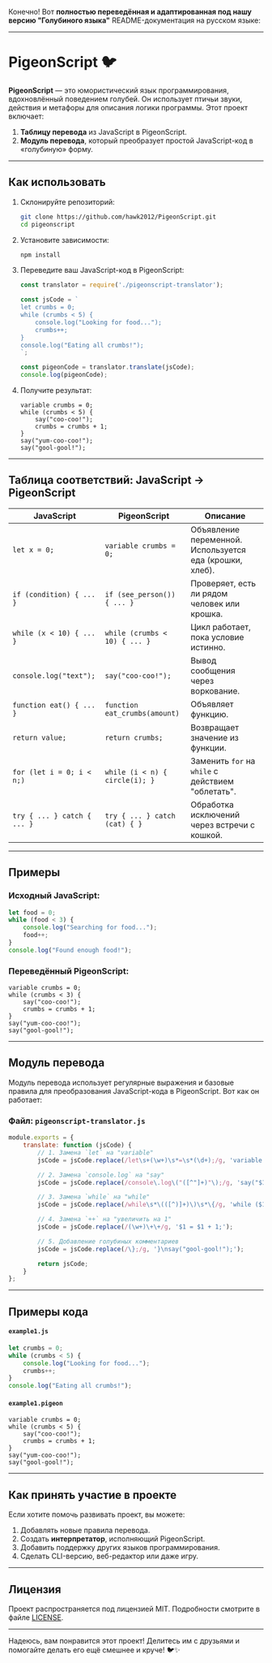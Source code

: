 Конечно! Вот **полностью переведённая и адаптированная под нашу версию "Голубиного языка"** README-документация на русском языке:

---

# **PigeonScript 🐦**

**PigeonScript** — это юмористический язык программирования, вдохновлённый поведением голубей. Он использует птичьи звуки, действия и метафоры для описания логики программы. Этот проект включает:
1. **Таблицу перевода** из JavaScript в PigeonScript.
2. **Модуль перевода**, который преобразует простой JavaScript-код в «голубиную» форму.

---

## **Как использовать**

1. Склонируйте репозиторий:
   ```bash
   git clone https://github.com/hawk2012/PigeonScript.git  
   cd pigeonscript
   ```

2. Установите зависимости:
   ```bash
   npm install
   ```

3. Переведите ваш JavaScript-код в PigeonScript:
   ```javascript
   const translator = require('./pigeonscript-translator');

   const jsCode = `
   let crumbs = 0;
   while (crumbs < 5) {
       console.log("Looking for food...");
       crumbs++;
   }
   console.log("Eating all crumbs!");
   `;

   const pigeonCode = translator.translate(jsCode);
   console.log(pigeonCode);
   ```

4. Получите результат:
   ```pigeon
   variable crumbs = 0;
   while (crumbs < 5) {
       say("coo-coo!");
       crumbs = crumbs + 1;
   }
   say("yum-coo-coo!");
   say("gool-gool!");
   ```

---

## **Таблица соответствий: JavaScript → PigeonScript**

| JavaScript                     | PigeonScript                          | Описание                                                                 |
|--------------------------------|---------------------------------------|--------------------------------------------------------------------------|
| `let x = 0;`                   | `variable crumbs = 0;`               | Объявление переменной. Используется еда (крошки, хлеб).                   |
| `if (condition) { ... }`       | `if (see_person()) { ... }`          | Проверяет, есть ли рядом человек или крошка.                             |
| `while (x < 10) { ... }`       | `while (crumbs < 10) { ... }`        | Цикл работает, пока условие истинно.                                     |
| `console.log("text");`         | `say("coo-coo!");`                   | Вывод сообщения через воркование.                                        |
| `function eat() { ... }`       | `function eat_crumbs(amount)`        | Объявляет функцию.                                                       |
| `return value;`                | `return crumbs;`                     | Возвращает значение из функции.                                           |
| `for (let i = 0; i < n;)`      | `while (i < n) { circle(i); }`       | Заменить `for` на `while` с действием "облетать".                        |
| `try { ... } catch { ... }`    | `try { ... } catch (cat) { }`        | Обработка исключений через встречи с кошкой.                             |

---

## **Примеры**

### Исходный JavaScript:
```javascript
let food = 0;
while (food < 3) {
    console.log("Searching for food...");
    food++;
}
console.log("Found enough food!");
```

### Переведённый PigeonScript:
```pigeon
variable crumbs = 0;
while (crumbs < 3) {
    say("coo-coo!");
    crumbs = crumbs + 1;
}
say("yum-coo-coo!");
say("gool-gool!");
```

---

## **Модуль перевода**

Модуль перевода использует регулярные выражения и базовые правила для преобразования JavaScript-кода в PigeonScript. Вот как он работает:

### Файл: `pigeonscript-translator.js`

```javascript
module.exports = {
    translate: function (jsCode) {
        // 1. Замена `let` на "variable"
        jsCode = jsCode.replace(/let\s+(\w+)\s*=\s*(\d+);/g, 'variable $1 = $2;');

        // 2. Замена `console.log` на "say"
        jsCode = jsCode.replace(/console\.log\("([^"]+)"\);/g, 'say("$1");');

        // 3. Замена `while` на "while"
        jsCode = jsCode.replace(/while\s*\(([^)]+)\)\s*\{/g, 'while ($1) {');

        // 4. Замена `++` на "увеличить на 1"
        jsCode = jsCode.replace(/(\w+)\+\+/g, '$1 = $1 + 1;');

        // 5. Добавление голубиных комментариев
        jsCode = jsCode.replace(/\};/g, '}\nsay("gool-gool!");');

        return jsCode;
    }
};
```

---

## **Примеры кода**

#### `example1.js`
```javascript
let crumbs = 0;
while (crumbs < 5) {
    console.log("Looking for food...");
    crumbs++;
}
console.log("Eating all crumbs!");
```

#### `example1.pigeon`
```pigeon
variable crumbs = 0;
while (crumbs < 5) {
    say("coo-coo!");
    crumbs = crumbs + 1;
}
say("yum-coo-coo!");
say("gool-gool!");
```

---

## **Как принять участие в проекте**

Если хотите помочь развивать проект, вы можете:
1. Добавлять новые правила перевода.
2. Создать **интерпретатор**, исполняющий PigeonScript.
3. Добавить поддержку других языков программирования.
4. Сделать CLI-версию, веб-редактор или даже игру.

---

## **Лицензия**

Проект распространяется под лицензией MIT. Подробности смотрите в файле [LICENSE](LICENSE).

---

Надеюсь, вам понравится этот проект! Делитесь им с друзьями и помогайте делать его ещё смешнее и круче! 🐦✨
